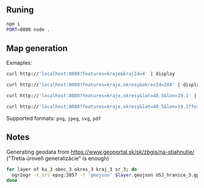 
## Runing

```bash
npm i
PORT=8080 node .
```

## Map generation

Exmaples:
```bash
curl http://'localhost:8080?features=kraje&krajId=4' | display
```
```bash
curl http://'localhost:8080?features=kraje,okresy&okresId=204' | display
```
```bash
curl http://'localhost:8080?features=kraje,okresy&lat=48.5&lon=19.1' | display
```
```bash
curl http://'localhost:8080?features=kraje,okresy&lat=48.5&lon=19.1?format=svg' > map.svg
```

Supported formats: `png`, `jpeg`, `svg`, `pdf`

## Notes

Generating geodata from https://www.geoportal.sk/sk/zbgis/na-stiahnutie/ ("Tretia úroveň generalizácie" is enough)

```bash
for layer of ku_3 obec_3 okres_3 kraj_3 sr_3; do
  ogr2ogr -t_srs epsg:3857 -f 'geojson' $layer.geojson USJ_hranice_3.gpkg $layer
done
```
